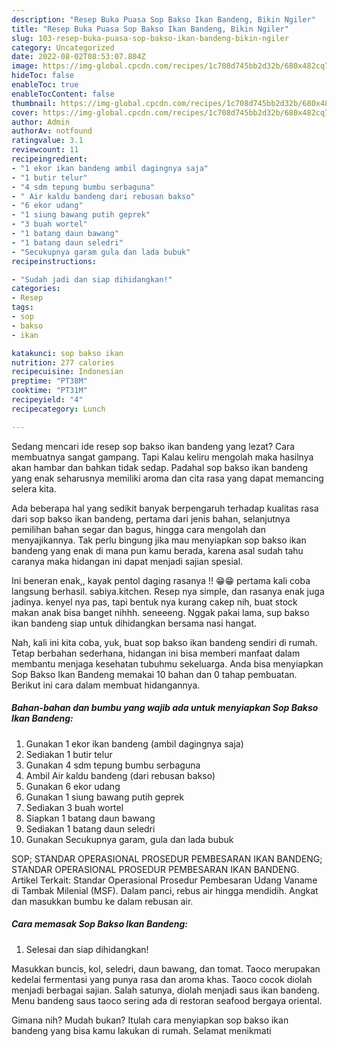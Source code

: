 ```yaml
---
description: "Resep Buka Puasa Sop Bakso Ikan Bandeng, Bikin Ngiler"
title: "Resep Buka Puasa Sop Bakso Ikan Bandeng, Bikin Ngiler"
slug: 103-resep-buka-puasa-sop-bakso-ikan-bandeng-bikin-ngiler
category: Uncategorized
date: 2022-08-02T08:53:07.804Z
image: https://img-global.cpcdn.com/recipes/1c708d745bb2d32b/680x482cq70/sop-bakso-ikan-bandeng-foto-resep-utama.jpg
hideToc: false
enableToc: true
enableTocContent: false
thumbnail: https://img-global.cpcdn.com/recipes/1c708d745bb2d32b/680x482cq70/sop-bakso-ikan-bandeng-foto-resep-utama.jpg
cover: https://img-global.cpcdn.com/recipes/1c708d745bb2d32b/680x482cq70/sop-bakso-ikan-bandeng-foto-resep-utama.jpg
author: Admin
authorAv: notfound
ratingvalue: 3.1
reviewcount: 11
recipeingredient:
- "1 ekor ikan bandeng ambil dagingnya saja"
- "1 butir telur"
- "4 sdm tepung bumbu serbaguna"
- " Air kaldu bandeng dari rebusan bakso"
- "6 ekor udang"
- "1 siung bawang putih geprek"
- "3 buah wortel"
- "1 batang daun bawang"
- "1 batang daun seledri"
- "Secukupnya garam gula dan lada bubuk"
recipeinstructions:

- "Sudah jadi dan siap dihidangkan!"
categories:
- Resep
tags:
- sop
- bakso
- ikan

katakunci: sop bakso ikan 
nutrition: 277 calories
recipecuisine: Indonesian
preptime: "PT38M"
cooktime: "PT31M"
recipeyield: "4"
recipecategory: Lunch

---
```



Sedang mencari ide resep sop bakso ikan bandeng yang lezat? Cara membuatnya sangat gampang. Tapi Kalau keliru mengolah maka hasilnya akan hambar dan bahkan tidak sedap. Padahal sop bakso ikan bandeng yang enak seharusnya memiliki aroma dan cita rasa yang dapat memancing selera kita.


Ada beberapa hal yang sedikit banyak berpengaruh terhadap kualitas rasa dari sop bakso ikan bandeng, pertama dari jenis bahan, selanjutnya pemilihan bahan segar dan bagus, hingga cara mengolah dan menyajikannya. Tak perlu bingung jika mau menyiapkan sop bakso ikan bandeng yang enak di mana pun kamu berada, karena asal sudah tahu caranya maka hidangan ini dapat menjadi sajian spesial.

Ini beneran enak,, kayak pentol daging rasanya !! 😁😁 pertama kali coba langsung berhasil. sabiya.kitchen. Resep nya simple, dan rasanya enak juga jadinya. kenyel nya pas, tapi bentuk nya kurang cakep nih, buat stock makan anak bisa banget nihhh. seneeeng. Nggak pakai lama, sup bakso ikan bandeng siap untuk dihidangkan bersama nasi hangat.


Nah, kali ini kita coba, yuk, buat sop bakso ikan bandeng sendiri di rumah. Tetap berbahan sederhana, hidangan ini bisa memberi manfaat dalam membantu menjaga kesehatan tubuhmu sekeluarga. Anda bisa menyiapkan Sop Bakso Ikan Bandeng memakai 10 bahan dan 0 tahap pembuatan. Berikut ini cara dalam membuat hidangannya.

<!--inarticleads1-->

##### Bahan-bahan dan bumbu yang wajib ada untuk menyiapkan Sop Bakso Ikan Bandeng:

1. Gunakan 1 ekor ikan bandeng (ambil dagingnya saja)
1. Sediakan 1 butir telur
1. Gunakan 4 sdm tepung bumbu serbaguna
1. Ambil  Air kaldu bandeng (dari rebusan bakso)
1. Gunakan 6 ekor udang
1. Gunakan 1 siung bawang putih geprek
1. Sediakan 3 buah wortel
1. Siapkan 1 batang daun bawang
1. Sediakan 1 batang daun seledri
1. Gunakan Secukupnya garam, gula dan lada bubuk


SOP; STANDAR OPERASIONAL PROSEDUR PEMBESARAN IKAN BANDENG; STANDAR OPERASIONAL PROSEDUR PEMBESARAN IKAN BANDENG. Artikel Terkait: Standar Operasional Prosedur Pembesaran Udang Vaname di Tambak Milenial (MSF). Dalam panci, rebus air hingga mendidih. Angkat dan masukkan bumbu ke dalam rebusan air. 

<!--inarticleads2-->

##### Cara memasak Sop Bakso Ikan Bandeng:


1. Selesai dan siap dihidangkan!

Masukkan buncis, kol, seledri, daun bawang, dan tomat. Taoco merupakan kedelai fermentasi yang punya rasa dan aroma khas. Taoco cocok diolah menjadi berbagai sajian. Salah satunya, diolah menjadi saus ikan bandeng. Menu bandeng saus taoco sering ada di restoran seafood bergaya oriental. 

Gimana nih? Mudah bukan? Itulah cara menyiapkan sop bakso ikan bandeng yang bisa kamu lakukan di rumah. Selamat menikmati

